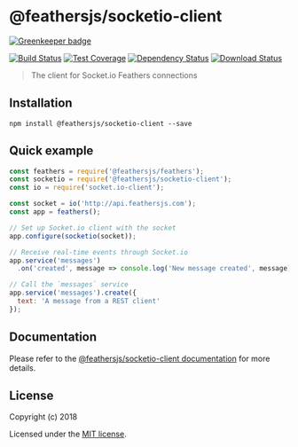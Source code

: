 # @feathersjs/socketio-client

[![Greenkeeper badge](https://badges.greenkeeper.io/feathersjs/socketio-client.svg)](https://greenkeeper.io/)

[![Build Status](https://travis-ci.org/feathersjs/socketio-client.png?branch=master)](https://travis-ci.org/feathersjs/socketio-client)
[![Test Coverage](https://codeclimate.com/github/feathersjs/socketio-client/badges/coverage.svg)](https://codeclimate.com/github/feathersjs/socketio-client/coverage)
[![Dependency Status](https://img.shields.io/david/feathersjs/socketio-client.svg?style=flat-square)](https://david-dm.org/feathersjs/socketio-client)
[![Download Status](https://img.shields.io/npm/dm/@feathersjs/socketio-client.svg?style=flat-square)](https://www.npmjs.com/package/@feathersjs/socketio-client)

> The client for Socket.io Feathers connections

## Installation

```
npm install @feathersjs/socketio-client --save
```

## Quick example

```js
const feathers = require('@feathersjs/feathers');
const socketio = require('@feathersjs/socketio-client');
const io = require('socket.io-client');

const socket = io('http://api.feathersjs.com');
const app = feathers();

// Set up Socket.io client with the socket
app.configure(socketio(socket));

// Receive real-time events through Socket.io
app.service('messages')
  .on('created', message => console.log('New message created', message));

// Call the `messages` service
app.service('messages').create({
  text: 'A message from a REST client'
});
```

## Documentation

Please refer to the [@feathersjs/socketio-client documentation](https://docs.feathersjs.com/api/client/socketio.html) for more details.

## License

Copyright (c) 2018

Licensed under the [MIT license](LICENSE).
